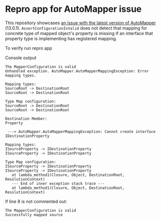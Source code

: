 # Repro app for AutoMapper issue

This repository showcases [an issue with the latest version of AutoMapper](https://github.com/AutoMapper/AutoMapper/issues/4504) (13.0.1). `AssertConfigurationIsValid` does not detect that mapping for concrete type of mapped object's property is missing if an interface that property type is implementing has registered mapping.

To verify run repro app

Console output

```
The MapperConfiguration is valid
Unhandled exception. AutoMapper.AutoMapperMappingException: Error mapping types.

Mapping types:
SourceRoot -> DestinationRoot
SourceRoot -> DestinationRoot

Type Map configuration:
SourceRoot -> DestinationRoot
SourceRoot -> DestinationRoot

Destination Member:
Property

 ---> AutoMapper.AutoMapperMappingException: Cannot create interface IDestinationProperty

Mapping types:
ISourceProperty -> IDestinationProperty
ISourceProperty -> IDestinationProperty

Type Map configuration:
ISourceProperty -> IDestinationProperty
ISourceProperty -> IDestinationProperty
   at lambda_method1(Closure, Object, DestinationRoot, ResolutionContext)
   --- End of inner exception stack trace ---
   at lambda_method1(Closure, Object, DestinationRoot, ResolutionContext)
```

If line 8 is not commented out:

```
The MapperConfiguration is valid
Successfully mapped source
```
